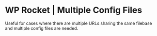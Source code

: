 # WP Rocket | Multiple Config Files

Useful for cases where there are multiple URLs sharing the same filebase and multiple config files are needed.
